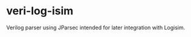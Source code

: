 veri-log-isim
=============

Verilog parser using JParsec intended for later integration with Logisim. 
